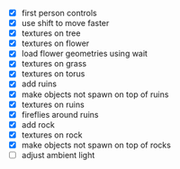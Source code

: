 ﻿- [x] first person controls
- [x] use shift to move faster
- [x] textures on tree
- [x] textures on flower
- [x] load flower geometries using wait
- [x] textures on grass
- [x] textures on torus
- [x] add ruins
- [x] make objects not spawn on top of ruins
- [x] textures on ruins
- [x] fireflies around ruins
- [x] add rock
- [x] textures on rock
- [x] make objects not spawn on top of rocks
- [ ] adjust ambient light
